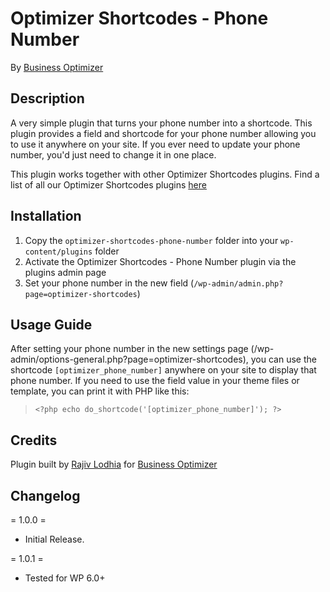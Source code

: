 # Optimizer Shortcodes - Phone Number

By [Business Optimizer](https://businessoptimizer.org/)

## Description

A very simple plugin that turns your phone number into a shortcode. This plugin provides a field and shortcode for your phone number allowing you to use it anywhere on your site. If you ever need to update your phone number, you'd just need to change it in one place.

This plugin works together with other Optimizer Shortcodes plugins. Find a list of all our Optimizer Shortcodes plugins [here](https://businessoptimizer.org/collections/plugins)

## Installation

1. Copy the `optimizer-shortcodes-phone-number` folder into your `wp-content/plugins` folder
2. Activate the Optimizer Shortcodes - Phone Number plugin via the plugins admin page
3. Set your phone number in the new field (`/wp-admin/admin.php?page=optimizer-shortcodes`)

## Usage Guide

After setting your phone number in the new settings page (/wp-admin/options-general.php?page=optimizer-shortcodes), you can use the shortcode `[optimizer_phone_number]` anywhere on your site to display that phone number.
If you need to use the field value in your theme files or template, you can print it with PHP like this:
> `<?php echo do_shortcode('[optimizer_phone_number]'); ?>`

## Credits

Plugin built by [Rajiv Lodhia](https://rajivlodhia.com/) for [Business Optimizer](https://businessoptimizer.org/)

## Changelog

= 1.0.0 =
* Initial Release.

= 1.0.1 =
* Tested for WP 6.0+
